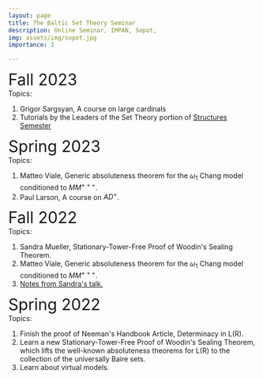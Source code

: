 ```yaml
---
layout: page
title: The Baltic Set Theory Seminar 
description: Online Seminar, IMPAN, Sopot,
img: assets/img/sopot.jpg
importance: 1

---
```

<font size="+3"> Fall 2023</font> <br>
Topics: 
 1. Grigor Sargsyan, A course on large cardinals <br>
 2. Tutorials by the Leaders of the Set Theory portion of  <a href="https://www.impan.pl/en/activities/banach-center/conferences/23-simons-08">Structures Semester</a>  <br>

<font size="+3"> Spring 2023</font> <br>
Topics: 
 1. Matteo Viale, Generic absoluteness theorem for the $\omega_1$ Chang model conditioned to $MM^{+++}$. <br>
2. Paul Larson, A course on $AD^+$. 
	
<font size="+3"> Fall 2022</font> <br>
Topics:
1. Sandra Mueller,  Stationary-Tower-Free Proof of Woodin's Sealing Theorem.  </td></tr>
2. Matteo Viale, Generic absoluteness theorem for the $\omega_1$ Chang model conditioned to $MM^{+++}$.<br>
3.  <a href="https://www.impan.pl/~gsargsyan/Snotes.pdf">Notes from Sandra's talk. </a> <br>
	

<font size="+3">Spring 2022</font> <br>
Topics:
1. Finish the proof of Neeman's Handbook Article, Determinacy in L(R). <br>
2. Learn a new Stationary-Tower-Free Proof of Woodin's Sealing Theorem, which lifts the well-known absoluteness theorems for L(R) to the collection of the  universally Baire sets.   <br>
3. Learn about virtual models.  
	


	
